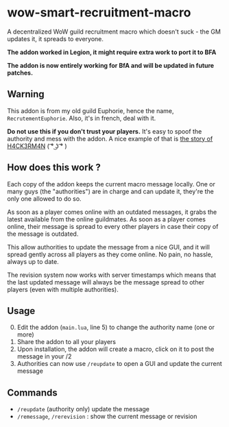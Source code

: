 # wow-smart-recruitment-macro
A decentralized WoW guild recruitment macro which doesn't suck - the GM updates it, it spreads to everyone.

**The addon worked in Legion, it might require extra work to port it to BFA**

**The addon is now entirely working for BfA and will be updated in future patches.**

## Warning

This addon is from my old guild Euphorie, hence the name, `RecrutementEuphorie`. Also, it's in french, deal with it.

**Do not use this if you don't trust your players.** It's easy to spoof the authority and mess with the addon. A nice example of that is [the story of H4CK3RM4N](https://www.reddit.com/user/natinusala/comments/826vyz/the_story_of_h4ck3rm4n_or_how_i_lifted_the/) ( ͡° ͜ʖ ͡° )

## How does this work ?

Each copy of the addon keeps the current macro message locally. One or many guys (the "authorities") are in charge and can update it, they're the only one allowed to do so.

As soon as a player comes online with an outdated messages, it grabs the latest available from the online guildmates. As soon as a player comes online, their message is spread to every other players in case their copy of the message is outdated.

This allow authorities to update the message from a nice GUI, and it will spread gently across all players as they come online. No pain, no hassle, always up to date.

The revision system now works with server timestamps which means that the last updated message will always be the message spread to other players (even with multiple authorities).

## Usage

0. Edit the addon (`main.lua`, line 5) to change the authority name (one or more)
1. Share the addon to all your players
2. Upon installation, the addon will create a macro, click on it to post the message in your /2
3. Authorities can now use `/reupdate` to open a GUI and update the current message

## Commands

* `/reupdate` (authority only) update the message
* `/remessage`, `/rerevision` : show the current message or revision
